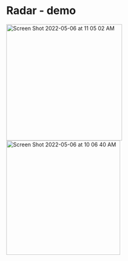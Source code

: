 # Radar - demo

<img width="305" alt="Screen Shot 2022-05-06 at 11 05 02 AM" src="https://user-images.githubusercontent.com/19862702/167098805-346de579-8bf8-4f61-b41b-2cb40ffc6b81.png"> <img width="300" alt="Screen Shot 2022-05-06 at 10 06 40 AM" src="https://user-images.githubusercontent.com/19862702/167098831-a4c836ee-768d-4dce-b96f-87c07c1bc9e3.png">
